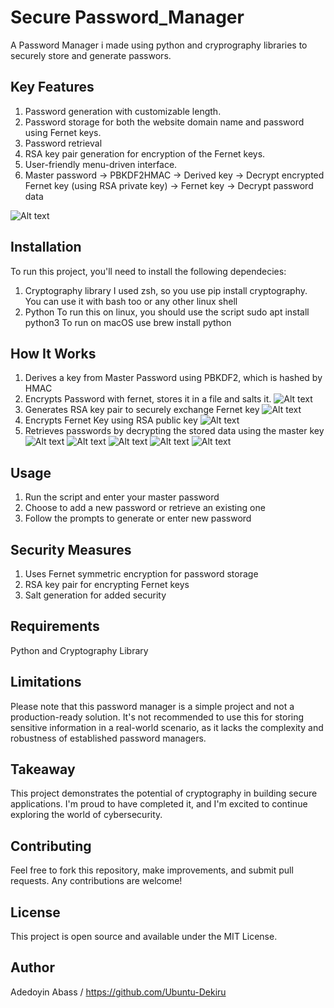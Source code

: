 # Secure Password_Manager
A Password Manager i made using python and cryprography libraries to securely store and generate passwors.

## Key Features
1. Password generation with customizable length.
2. Password storage for both the website domain name and password using Fernet keys.
3. Password retrieval
5. RSA key pair generation for encryption of the Fernet keys.
7. User-friendly menu-driven interface.
8. Master password -> PBKDF2HMAC -> Derived key -> Decrypt encrypted Fernet key (using RSA private key) -> Fernet key -> Decrypt password data

![Alt text](https://github.com/Ubuntu-Dekiru/Password_Manager/blob/main/screenshots/Final%20Result.png)

## Installation
To run this project, you'll need to install the following dependecies:
  1. Cryptography library
     I used zsh, so you use pip install cryptography. You can use it with bash too or any other linux shell
  2. Python
     To run this on linux, you should use the script sudo apt install python3
     To run on macOS use brew install python

## How It Works
1. Derives a key from Master Password using PBKDF2, which is hashed by HMAC
2. Encrypts Password with fernet, stores it in a file and salts it.
![Alt text](https://github.com/Ubuntu-Dekiru/Password_Manager/blob/main/screenshots/1.png)
3. Generates RSA key pair to securely exchange Fernet key
![Alt text](https://github.com/Ubuntu-Dekiru/Password_Manager/blob/main/screenshots/2.png)
4. Encrypts Fernet Key using RSA public key
![Alt text](https://github.com/Ubuntu-Dekiru/Password_Manager/blob/main/screenshots/3.png)
5. Retrieves passwords by decrypting the stored data using the master key
![Alt text](https://github.com/Ubuntu-Dekiru/Password_Manager/blob/main/screenshots/4.png)
![Alt text](https://github.com/Ubuntu-Dekiru/Password_Manager/blob/main/screenshots/5.png)
![Alt text](https://github.com/Ubuntu-Dekiru/Password_Manager/blob/main/screenshots/6.png)
![Alt text](https://github.com/Ubuntu-Dekiru/Password_Manager/blob/main/screenshots/7.png)
![Alt text](https://github.com/Ubuntu-Dekiru/Password_Manager/blob/main/screenshots/8.png)

## Usage
1. Run the script and enter your master password
2. Choose to add a new password or retrieve an existing one
3. Follow the prompts to generate or enter new password

## Security Measures
1. Uses Fernet symmetric encryption for password storage
2. RSA key pair for encrypting Fernet keys
4. Salt generation for added security

## Requirements
Python and Cryptography Library

## Limitations 
Please note that this password manager is a simple project and not a production-ready solution. It's not recommended to use this for storing sensitive information in a real-world scenario, as it lacks the complexity and robustness of established password managers.

## Takeaway
This project demonstrates the potential of cryptography in building secure applications. I'm proud to have completed it, and I'm excited to continue exploring the world of cybersecurity.

## Contributing
Feel free to fork this repository, make improvements, and submit pull requests. Any contributions are welcome!

## License
This project is open source and available under the MIT License.

## Author
Adedoyin Abass / https://github.com/Ubuntu-Dekiru
